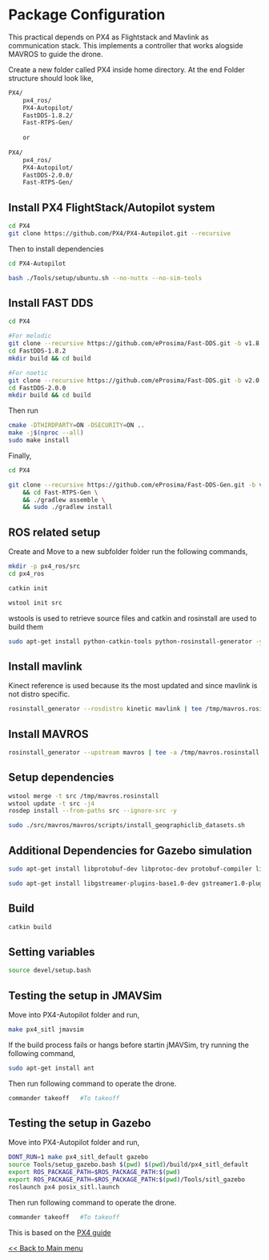 # Package Configuration

This practical depends on PX4 as Flightstack and Mavlink as communication stack. This implements a controller that works alogside MAVROS to guide the drone.

Create a new folder called PX4 inside home directory. At the end Folder structure should look like,

```sh
PX4/
    px4_ros/
    PX4-Autopilot/
    FastDDS-1.8.2/
    Fast-RTPS-Gen/
    
    or
    
PX4/
    px4_ros/
    PX4-Autopilot/
    FastDDS-2.0.0/
    Fast-RTPS-Gen/    
```

## Install PX4 FlightStack/Autopilot system

```sh
cd PX4
git clone https://github.com/PX4/PX4-Autopilot.git --recursive
```

Then to install dependencies

```sh
cd PX4-Autopilot

bash ./Tools/setup/ubuntu.sh --no-nuttx --no-sim-tools
```

## Install FAST DDS

```sh
cd PX4

#For melodic
git clone --recursive https://github.com/eProsima/Fast-DDS.git -b v1.8.2 FastDDS-1.8.2
cd FastDDS-1.8.2
mkdir build && cd build

#For noetic
git clone --recursive https://github.com/eProsima/Fast-DDS.git -b v2.0.0 FastDDS-2.0.0
cd FastDDS-2.0.0
mkdir build && cd build
```

Then run 

```sh
cmake -DTHIRDPARTY=ON -DSECURITY=ON ..
make -j$(nproc --all)
sudo make install
```

Finally,

```sh
cd PX4

git clone --recursive https://github.com/eProsima/Fast-DDS-Gen.git -b v1.0.4 Fast-RTPS-Gen \
    && cd Fast-RTPS-Gen \
    && ./gradlew assemble \
    && sudo ./gradlew install
```
## ROS related setup

Create and Move to a new subfolder folder run the following commands,
 
```sh
mkdir -p px4_ros/src
cd px4_ros

catkin init

wstool init src
```

wstools is used to retrieve source files and catkin and rosinstall are used to build them

```sh
sudo apt-get install python-catkin-tools python-rosinstall-generator -y
```

## Install mavlink 

Kinect reference is used because its the most updated and since mavlink is not distro specific.

```sh
rosinstall_generator --rosdistro kinetic mavlink | tee /tmp/mavros.rosinstall
```

## Install MAVROS

```sh
rosinstall_generator --upstream mavros | tee -a /tmp/mavros.rosinstall
```

## Setup dependencies

```sh
wstool merge -t src /tmp/mavros.rosinstall
wstool update -t src -j4
rosdep install --from-paths src --ignore-src -y
```

```sh
sudo ./src/mavros/mavros/scripts/install_geographiclib_datasets.sh
```

## Additional Dependencies for Gazebo simulation

```sh
sudo apt-get install libprotobuf-dev libprotoc-dev protobuf-compiler libeigen3-dev libxml2-utils python-rospkg python-jinja2
```

```sh
sudo apt-get install libgstreamer-plugins-base1.0-dev gstreamer1.0-plugins-bad gstreamer1.0-plugins-base gstreamer1.0-plugins-good gstreamer1.0-plugins-ugly -y
```

## Build

```sh
catkin build
```

## Setting variables

```sh
source devel/setup.bash
```

## Testing the setup in JMAVSim

Move into PX4-Autopilot folder and run,

```sh
make px4_sitl jmavsim
```

If the build process fails or hangs before startin jMAVSim, try running the following command,

```sh
sudo apt-get install ant 
```

Then run following command to operate the drone.

```sh
commander takeoff   #To takeoff
```

## Testing the setup in Gazebo

Move into PX4-Autopilot folder and run,

```sh
DONT_RUN=1 make px4_sitl_default gazebo
source Tools/setup_gazebo.bash $(pwd) $(pwd)/build/px4_sitl_default
export ROS_PACKAGE_PATH=$ROS_PACKAGE_PATH:$(pwd)
export ROS_PACKAGE_PATH=$ROS_PACKAGE_PATH:$(pwd)/Tools/sitl_gazebo
roslaunch px4 posix_sitl.launch
```

Then run following command to operate the drone.

```sh
commander takeoff   #To takeoff
```

This is based on the [PX4 guide](https://docs.px4.io/master/en/ros/mavros_installation.html)

[<< Back to Main menu](../README.md)

